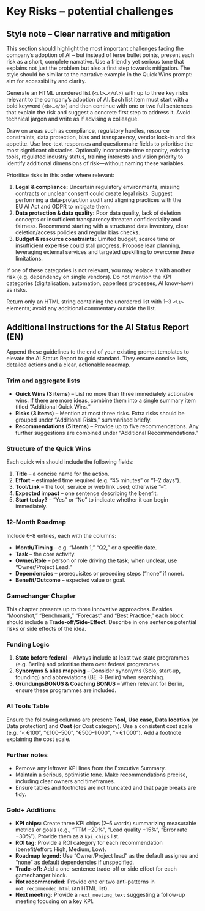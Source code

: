 # Key Risks – potential challenges

## Style note – Clear narrative and mitigation

This section should highlight the most important challenges facing the company’s adoption of AI – but instead of terse bullet points, present each risk as a short, complete narrative. Use a friendly yet serious tone that explains not just the problem but also a first step towards mitigation. The style should be similar to the narrative example in the Quick Wins prompt: aim for accessibility and clarity.

Generate an HTML unordered list (`<ul>…</ul>`) with up to three key risks relevant to the company’s adoption of AI. Each list item must start with a bold keyword (`<b>…</b>`) and then continue with one or two full sentences that explain the risk and suggest a concrete first step to address it. Avoid technical jargon and write as if advising a colleague.

Draw on areas such as compliance, regulatory hurdles, resource constraints, data protection, bias and transparency, vendor lock‑in and risk appetite. Use free‑text responses and questionnaire fields to prioritise the most significant obstacles. Optionally incorporate time capacity, existing tools, regulated industry status, training interests and vision priority to identify additional dimensions of risk—without naming these variables.

Prioritise risks in this order where relevant:

1. **Legal & compliance:** Uncertain regulatory environments, missing contracts or unclear consent could create legal risks. Suggest performing a data‑protection audit and aligning practices with the EU AI Act and GDPR to mitigate them.
2. **Data protection & data quality:** Poor data quality, lack of deletion concepts or insufficient transparency threaten confidentiality and fairness. Recommend starting with a structured data inventory, clear deletion/access policies and regular bias checks.
3. **Budget & resource constraints:** Limited budget, scarce time or insufficient expertise could stall progress. Propose lean planning, leveraging external services and targeted upskilling to overcome these limitations.

If one of these categories is not relevant, you may replace it with another risk (e.g. dependency on single vendors). Do not mention the KPI categories (digitalisation, automation, paperless processes, AI know‑how) as risks.

Return only an HTML string containing the unordered list with 1–3 `<li>` elements; avoid any additional commentary outside the list.

## Additional Instructions for the AI Status Report (EN)

Append these guidelines to the end of your existing prompt templates to elevate the AI Status Report to gold standard. They ensure concise lists, detailed actions and a clear, actionable roadmap.

### Trim and aggregate lists

* **Quick Wins (3 items)** – List no more than three immediately actionable wins. If there are more ideas, combine them into a single summary item titled “Additional Quick Wins.”
* **Risks (3 items)** – Mention at most three risks. Extra risks should be grouped under “Additional Risks,” summarised briefly.
* **Recommendations (5 items)** – Provide up to five recommendations. Any further suggestions are combined under “Additional Recommendations.”

### Structure of the Quick Wins

Each quick win should include the following fields:

1. **Title** – a concise name for the action.
2. **Effort** – estimated time required (e.g. “45 minutes” or “1–2 days”).
3. **Tool/Link** – the tool, service or web link used; otherwise “–”.
4. **Expected impact** – one sentence describing the benefit.
5. **Start today?** – “Yes” or “No” to indicate whether it can begin immediately.

### 12‑Month Roadmap

Include 6–8 entries, each with the columns:

* **Month/Timing** – e.g. “Month 1,” “Q2,” or a specific date.
* **Task** – the core activity.
* **Owner/Role** – person or role driving the task; when unclear, use “Owner/Project Lead.”
* **Dependencies** – prerequisites or preceding steps (“none” if none).
* **Benefit/Outcome** – expected value or goal.

### Gamechanger Chapter

This chapter presents up to three innovative approaches. Besides “Moonshot,” “Benchmark,” “Forecast” and “Best Practice,” each block should include a **Trade‑off/Side‑Effect**. Describe in one sentence potential risks or side effects of the idea.

### Funding Logic

1. **State before federal** – Always include at least two state programmes (e.g. Berlin) and prioritise them over federal programmes.
2. **Synonyms & alias mapping** – Consider synonyms (Solo, start‑up, founding) and abbreviations (BE → Berlin) when searching.
3. **GründungsBONUS & Coaching BONUS** – When relevant for Berlin, ensure these programmes are included.

### AI Tools Table

Ensure the following columns are present: **Tool**, **Use case**, **Data location** (or Data protection) and **Cost** (or Cost category). Use a consistent cost scale (e.g. “< €100”, “€100–500”, “€500–1 000”, “> €1 000”). Add a footnote explaining the cost scale.

### Further notes

* Remove any leftover KPI lines from the Executive Summary.
* Maintain a serious, optimistic tone. Make recommendations precise, including clear owners and timeframes.
* Ensure tables and footnotes are not truncated and that page breaks are tidy.

### Gold+ Additions

* **KPI chips:** Create three KPI chips (2–5 words) summarizing measurable metrics or goals (e.g., “TTM −20%”, “Lead quality +15%”, “Error rate −30%”). Provide them as a `kpi_chips` list.
* **ROI tag:** Provide a ROI category for each recommendation (benefit/effort: High, Medium, Low).
* **Roadmap legend:** Use “Owner/Project lead” as the default assignee and “none” as default dependencies if unspecified.
* **Trade-off:** Add a one-sentence trade-off or side effect for each gamechanger block.
* **Not recommended:** Provide one or two anti‑patterns in `not_recommended_html` (an HTML list).
* **Next meeting:** Provide a `next_meeting_text` suggesting a follow-up meeting focusing on a key KPI.
